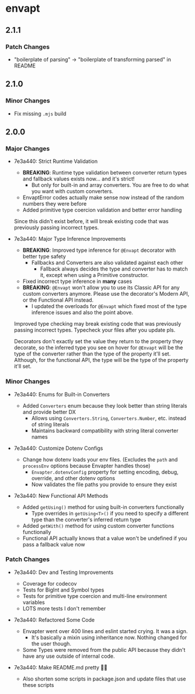 # envapt

## 2.1.1

### Patch Changes

- "boilerplate of parsing" → "boilerplate of transforming parsed" in README

## 2.1.0

### Minor Changes

- Fix missing `.mjs` build

## 2.0.0

### Major Changes

- 7e3a440: Strict Runtime Validation
  - **BREAKING**: Runtime type validation between converter return types and fallback values exists now... and it's strict!
    - But only for built-in and array converters. You are free to do what you want with custom converters.
  - EnvaptError codes actually make sense now instead of the random numbers they were before
  - Added primitive type coercion validation and better error handling

  Since this didn't exist before, it will break existing code that was previously passing incorrect types.

- 7e3a440: Major Type Inference Improvements
  - **BREAKING**: Improved type inference for `@Envapt` decorator with better type safety
    - Fallbacks and Converters are also validated against each other
      - Fallback always decides the type and converter has to match it, except when using a Primitive constructor.
  - Fixed incorrect type inference in **many** cases
  - **BREAKING**: `@Envapt` won't allow you to use its Classic API for any custom converters anymore. Please use the decorator's Modern API, or the Functional API instead.
    - I updated the overloads for `@Envapt` which fixed most of the type inference issues and also the point above.

  Improved type checking may break existing code that was previously passing incorrect types. Typecheck your files after you update pls.

  Decorators don't exactly set the value they return to the property they decorate, so the inferred type you see on hover for `@Envapt` will be the type of the converter rather than the type of the property it'll set. Although, for the functional API, the type will be the type of the property it'll set.

### Minor Changes

- 7e3a440: Enums for Built-in Converters
  - Added `Converters` enum because they look better than string literals and provide better DX
    - Allows using `Converters.String`, `Converters.Number`, etc. instead of string literals
    - Maintains backward compatibility with string literal converter names

- 7e3a440: Customize Dotenv Configs
  - Change how dotenv loads your env files. (Excludes the `path` and `processEnv` options because Envapter handles those)
    - `Envapter.dotenvConfig` property for setting encoding, debug, override, and other dotenv options
    - Now validates the file paths you provide to ensure they exist

- 7e3a440: New Functional API Methods
  - Added `getUsing()` method for using built-in converters functionally
    - Type overrides in `getUsing<T>()` if you need to specify a different type than the converter's inferred return type
  - Added `getWith()` method for using custom converter functions functionally
  - Functional API actually knows that a value won't be undefined if you pass a fallback value now

### Patch Changes

- 7e3a440: Dev and Testing Improvements
  - Coverage for codecov
  - Tests for BigInt and Symbol types
  - Tests for primitive type coercion and multi-line environment variables
  - LOTS more tests I don't remember

- 7e3a440: Refactored Some Code
  - Envapter went over 400 lines and eslint started crying. It was a sign.
    - It's basically a mixin using inheritance now. Nothing changed for the user though.
  - Some Types were removed from the public API because they didn't have any use outside of internal code.

- 7e3a440: Make README.md pretty 🙏🏻
  - Also shorten some scripts in package.json and update files that use these scripts
